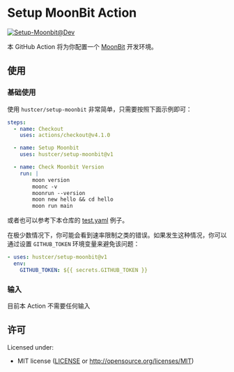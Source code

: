 # Setup MoonBit Action

[![Setup-Moonbit@Dev](https://github.com/hustcer/setup-moonbit/actions/workflows/basic.yml/badge.svg)](https://github.com/hustcer/setup-moonbit/actions/workflows/basic.yml)

本 GitHub Action 将为你配置一个 [MoonBit](https://www.moonbitlang.com/) 开发环境。

## 使用

### 基础使用

使用 `hustcer/setup-moonbit` 非常简单，只需要按照下面示例即可：

```yaml
steps:
  - name: Checkout
    uses: actions/checkout@v4.1.0

  - name: Setup Moonbit
    uses: hustcer/setup-moonbit@v1

  - name: Check Moonbit Version
    run: |
        moon version
        moonc -v
        moonrun --version
        moon new hello && cd hello
        moon run main
```

或者也可以参考下本仓库的 [test.yaml](https://github.com/hustcer/setup-moonbit/blob/main/.github/workflows/test.yml) 例子。

在极少数情况下，你可能会看到速率限制之类的错误。如果发生这种情况，你可以通过设置 `GITHUB_TOKEN` 环境变量来避免该问题：

```yaml
- uses: hustcer/setup-moonbit@v1
  env:
    GITHUB_TOKEN: ${{ secrets.GITHUB_TOKEN }}
```

### 输入

目前本 Action 不需要任何输入

## 许可

Licensed under:

- MIT license ([LICENSE](LICENSE) or http://opensource.org/licenses/MIT)

